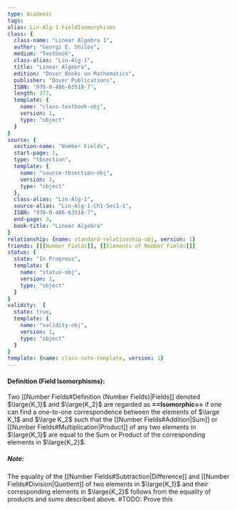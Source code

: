 ```yaml
---
type: Academic
tags:
alias: Lin-Alg-1-FieldIsomorphisms
class: {
  class-name: "Linear Algebra 1",
  author: "Georgi E. Shilov",
  medium: "Textbook",
  class-alias: "Lin-Alg-1",
  title: "Linear Algebra",
  edition: "Dover Books on Mathematics",
  publisher: "Dover Publications",
  ISBN: "978-0-486-63518-7",
  length: 377,
  template: {
    name: "class-textbook-obj",
    version: 1,
    type: "object"
  }
}
source: {
  section-name: "Number Fields",
  start-page: 1,
  type: "tbsection",
  template: {
    name: "source-tbsection-obj",
    version: 1,
    type: "object"
  },
  class-alias: "Lin-Alg-1",
  source-alias: "Lin-Alg-1-Ch1-Sec1-1",
  ISBN: "978-0-486-63518-7",
  end-page: 3,
  book-title: "Linear Algebra"
}
relationship: {name: standard-relationship-obj, version: 1}
friends: [[[Number Fields]], [[Elements of Number Fields]]]
status: {
  state: "In Progress",
  template: {
    name: "status-obj",
    version: 1,
    type: "object"
  }
}
validity:  {
  state: true,
  template: {
    name: "validity-obj",
    version: 1,
    type: "object"
  }
}
template: {name: class-note-template, version: 1}
---
```

#### Definition (Field Isomorphisms): 
Two [[Number Fields#Definition (Number Fields)|Fields]] denoted $\large{K_1}$ and $\large{K_2}$ are regarded as **==Isomorphic==** if one can find a one-to-one correspondence between the elements of $\large K_1$ and $\large K_2$ such that the [[Number Fields#Addition|Sum]] or [[Number Fields#Multiplication|Product]] of any two elements in $\large{K_1}$ are equal to the  Sum or Product of the corresponding elements in $\large{K_2}$.

##### Note: 
The equality of the [[Number Fields#Subtraction|Difference]] and [[Number Fields#Division|Quotient]] of two elements in $\large{K_1}$ and their corresponding elements in $\large{K_2}$ follows from the equality of products and sums described above.
#TODO: Prove this

